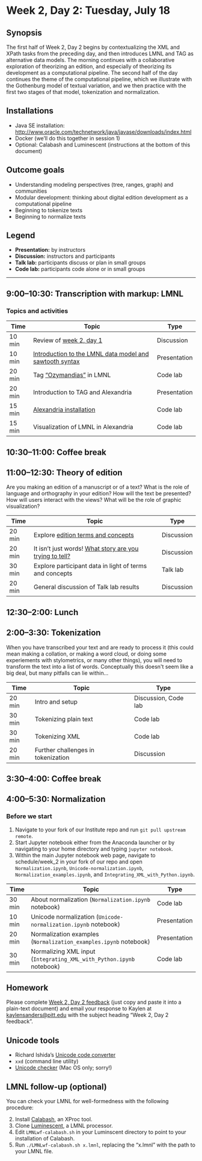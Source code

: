 # Week 2, Day 2: Tuesday, July 18

## Synopsis

The first half of Week 2, Day 2 begins by contextualizing the XML and XPath tasks from the preceding day, and then introduces LMNL and TAG as alternative data models. The morning continues with a collaborative exploration of theorizing an edition, and especially of theorizing its development as a computational pipeline. The second half of the day continues the theme of the computational pipeline, which we illustrate with the Gothenburg model of textual variation, and we then practice with the first two stages of that model, tokenization and normalization. 

## Installations

* Java SE installation: <http://www.oracle.com/technetwork/java/javase/downloads/index.html>
* Docker (we’ll do this together in session 1)
* Optional: Calabash and Luminescent (instructions at the bottom of this document)

## Outcome goals

* Understanding modeling perspectives (tree, ranges, graph) and communities
* Modular development: thinking about digital edition development as a computational pipeline
* Beginning to tokenize texts
* Beginning to normalize texts

## Legend

* **Presentation:** by instructors
* **Discussion:** instructors and participants
* **Talk lab:** participants discuss or plan in small groups
* **Code lab:** participants code alone or in small groups

______


## 9:00–10:30: Transcription with markup: LMNL

### Topics and activities

Time | Topic | Type
---- | ---- | ----
10 min | Review of [week 2, day 1](week_2_day_1_plan.md) | Discussion
10 min | [Introduction to the LMNL data model and sawtooth syntax](lmnl_syntax.md) | Presentation
20 min | Tag [“Ozymandias”](ozymandias.txt) in LMNL | Code lab
20 min | Introduction to TAG and Alexandria | Presentation
15 min | [Alexandria installation](alexandria.md) | Code lab
15 min | Visualization of LMNL in Alexandria | Code lab

## 10:30–11:00: Coffee break

## 11:00–12:30: Theory of edition

Are you making an edition of a manuscript or of a text? What is the role of language and orthography in your edition? How will the text be presented? How will users interact with the views? What will be the role of graphic visualization?

Time | Topic | Type
---- | ----  | ----
20 min | Explore [edition terms and concepts](edition_terms_and_concepts.md) | Discussion
20 min | It isn’t just words! [What story are you trying to tell?](sample_visualizations.md) | Discussion
30 min | Explore participant data in light of terms and concepts | Talk lab
20 min | General discussion of Talk lab results | Discussion

## 12:30–2:00: Lunch

## 2:00–3:30: Tokenization

When you have transcribed your text and are ready to process it (this could mean making a collation, or making a word cloud, or doing some experiements with stylometrics, or many other things), you will need to transform the text into a list of words. Conceptually this doesn't seem like a big deal, but many pitfalls can lie within...

Time | Topic | Type
---- | ----- | ----
20 min | Intro and setup | Discussion, Code lab
30 min | Tokenizing plain text | Code lab
30 min | Tokenizing XML | Code lab
20 min | Further challenges in tokenization | Discussion
  
## 3:30–4:00: Coffee break

## 4:00–5:30: Normalization

### Before we start

1. Navigate to your fork of our Institute repo and run `git pull upstream remote`.
2. Start Jupyter notebook either from the Anaconda launcher or by navigating to your home directory and typing `jupyter notebook`.
3. Within the main Jupyter notebook web page, navigate to schedule/week_2 in your fork of our repo and open `Normalization.ipynb`, `Unicode-normalization.ipynb`, `Normalization_examples.ipynb`, and `Integrating_XML_with_Python.ipynb`.

Time | Topic | Type
---- | ---- | ----
30 min | About normalization (`Normalization.ipynb` notebook) | Code lab
10 min | Unicode normalization (`Unicode-normalization.ipynb` notebook) | Presentation
20 min | Normalization examples (`Normalization_examples.ipynb` notebook) | Presentation
30 min | Normalizing XML input (`Integrating_XML_with_Python.ipynb` notebook) | Code lab

## Homework

Please complete [Week 2, Day 2 feedback](week_2_day_2_feedback.md) (just copy and paste it into a plain-text document) and email your response to Kaylen at [kaylensanders@pitt.edu](mailto:kaylensanders@pitt.edu) with the subject heading “Week 2, Day 2 feedback”.

## Unicode tools

* Richard Ishida’s [Unicode code converter](https://r12a.github.io/apps/conversion/)
* `xxd` (command line utility)
* [Unicode checker](http://earthlingsoft.net/UnicodeChecker/) (Mac OS only; sorry!)

## LMNL follow-up (optional)

You can check your LMNL for well-formedness with the following procedure:

2. Install [Calabash](http://xmlcalabash.com/), an XProc tool.
1. Clone [Luminescent](https://github.com/djbpitt/Luminescent), a LMNL processor.
2. Edit `LMNLwf-calabash.sh` in your Luminscent directory to point to your installation of Calabash.
3. Run `./LMNLwf-calabash.sh x.lmnl`, replacing the “x.lmnl” with the path to your LMNL file.
